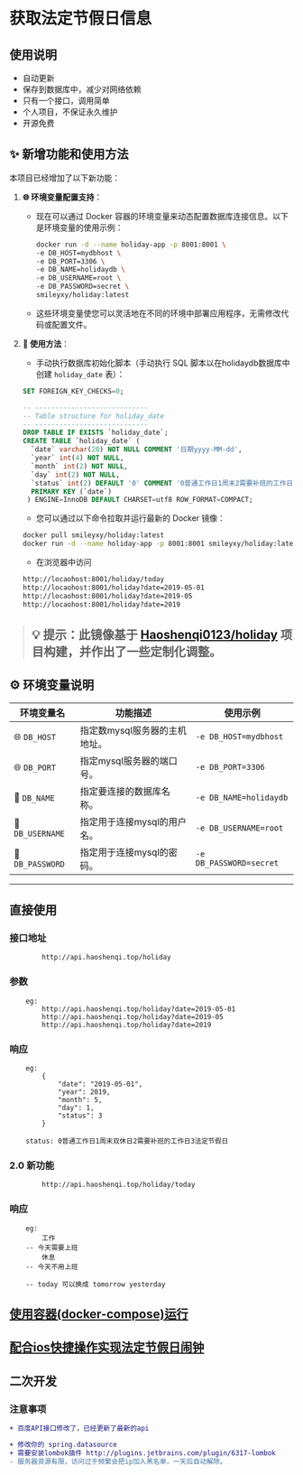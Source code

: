 # 获取法定节假日信息

## 使用说明

* 自动更新
* 保存到数据库中，减少对网络依赖
* 只有一个接口，调用简单
* 个人项目，不保证永久维护
* 开源免费

## ✨ 新增功能和使用方法

本项目已经增加了以下新功能：

1. **🌐 环境变量配置支持**：
   - 现在可以通过 Docker 容器的环境变量来动态配置数据库连接信息。以下是环境变量的使用示例：
     ```bash
     docker run -d --name holiday-app -p 8001:8001 \
     -e DB_HOST=mydbhost \
     -e DB_PORT=3306 \
     -e DB_NAME=holidaydb \
     -e DB_USERNAME=root \
     -e DB_PASSWORD=secret \
     smileyxy/holiday:latest
     ```
   - 这些环境变量使您可以灵活地在不同的环境中部署应用程序，无需修改代码或配置文件。
   
2. **📄 使用方法**：
   - 手动执行数据库初始化脚本（手动执行 SQL 脚本以在holidaydb数据库中创建 `holiday_date` 表）：
   ```sql
   SET FOREIGN_KEY_CHECKS=0;
   
   -- ----------------------------
   -- Table structure for holiday_date
   -- ----------------------------
   DROP TABLE IF EXISTS `holiday_date`;
   CREATE TABLE `holiday_date` (
     `date` varchar(20) NOT NULL COMMENT '日期yyyy-MM-dd',
     `year` int(4) NOT NULL,
     `month` int(2) NOT NULL,
     `day` int(2) NOT NULL,
     `status` int(2) DEFAULT '0' COMMENT '0普通工作日1周末2需要补班的工作日3法定节假日',
     PRIMARY KEY (`date`)
    ) ENGINE=InnoDB DEFAULT CHARSET=utf8 ROW_FORMAT=COMPACT;
   ```
   
   - 您可以通过以下命令拉取并运行最新的 Docker 镜像：
    ```bash
    docker pull smileyxy/holiday:latest
    docker run -d --name holiday-app -p 8001:8001 smileyxy/holiday:latest
    ```
   - 在浏览器中访问
    ```bash
    http://locaohost:8001/holiday/today
    http://locaohost:8001/holiday?date=2019-05-01
    http://locaohost:8001/holiday?date=2019-05
    http://locaohost:8001/holiday?date=2019
    ```

> ## 💡 提示：此镜像基于 [Haoshenqi0123/holiday](https://github.com/Haoshenqi0123/holiday) 项目构建，并作出了一些定制化调整。


## ⚙️ 环境变量说明

| 环境变量名       | 功能描述                                                                 | 使用示例                      |
|----------------|------------------------------------------------------------------------|-----------------------------|
| 🌐 `DB_HOST`    | 指定数mysql服务器的主机地址。                      | `-e DB_HOST=mydbhost`       |
| 🌐 `DB_PORT`    | 指定mysql服务器的端口号。                      | `-e DB_PORT=3306`           |
| 📂 `DB_NAME`    | 指定要连接的数据库名称。                           | `-e DB_NAME=holidaydb`      |
| 👤 `DB_USERNAME`| 指定用于连接mysql的用户名。                          | `-e DB_USERNAME=root`       |
| 🔑 `DB_PASSWORD`| 指定用于连接mysql的密码。                 | `-e DB_PASSWORD=secret`     |

---

## 直接使用

### 接口地址

            http://api.haoshenqi.top/holiday

### 参数

        eg:
            http://api.haoshenqi.top/holiday?date=2019-05-01
            http://api.haoshenqi.top/holiday?date=2019-05
            http://api.haoshenqi.top/holiday?date=2019

### 响应

        eg:
            {
                "date": "2019-05-01",
                "year": 2019,
                "month": 5,
                "day": 1,
                "status": 3
            }

        status: 0普通工作日1周末双休日2需要补班的工作日3法定节假日

### 2.0 新功能

            http://api.haoshenqi.top/holiday/today

### 响应

        eg:
            工作
        -- 今天需要上班
            休息
        -- 今天不用上班

        -- today 可以换成 tomorrow yesterday

## [使用容器(docker-compose)运行](https://github.com/Haoshenqi0123/holiday/wiki/%E4%BD%BF%E7%94%A8%E5%AE%B9%E5%99%A8%E8%BF%90%E8%A1%8C)

## [配合ios快捷操作实现法定节假日闹钟](https://github.com/Haoshenqi0123/holiday/wiki/%E6%94%AF%E6%8C%81IOS%E6%B3%95%E5%AE%9A%E8%8A%82%E5%81%87%E6%97%A5%E9%97%B9%E9%92%9F)



## 二次开发

### 注意事项

```diff 
+ 百度API接口修改了，已经更新了最新的api

+ 修改你的 spring.datasource
+ 需要安装lombok插件 http://plugins.jetbrains.com/plugin/6317-lombok
- 服务器资源有限，访问过于频繁会把ip加入黑名单，一天后自动解除。
``` 

